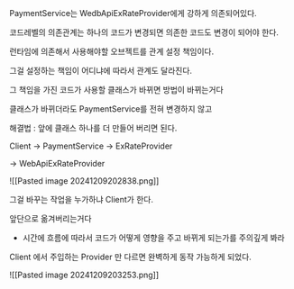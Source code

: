 
PaymentService는 WedbApiExRateProvider에게 강하게 의존되어있다.

코드레벨의 의존관계는 하나의 코드가 변경되면 의존한 코드도 변경이 되어야 한다.


런타임에 의존해서 사용해야할 오브젝트를 관계 설정 책임이다.

그걸 설정하는 책임이 어디냐에 따라서 관계도 달라진다.

그 책임을 가진 코드가 사용할 클래스가 바뀌면 방법이 바뀌는거다

클래스가 바뀌더라도 PaymentService를 전혀 변경하지 않고

해결법 : 앞에 클래스 하나를 더 만들어 버리면 된다.

Client -> PaymentService -> ExRateProvider

-> WebApiExRateProvider

![[Pasted image 20241209202838.png]]

그걸 바꾸는 작업을 누가하냐 Client가 한다.

앞단으로 옮겨버리는거다


- 시간에 흐름에 따라서 코드가 어떻게 영향을 주고 바뀌게 되는가를 주의깊게 봐라



Client 에서 주입하는 Provider 만 다르면 완벽하게 동작 가능하게 되었다.


![[Pasted image 20241209203253.png]]

